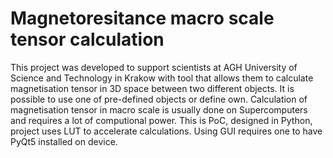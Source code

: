 # Magnetoresitance macro scale tensor calculation

This project was developed to support scientists at AGH University of Science and Technology in Krakow with tool that allows them to calculate magnetisation tensor in 3D space between two different objects. It is possible to use one of pre-defined objects or define own. Calculation of magnetisation tensor in macro scale is usually done on Supercomputers and requires a lot of computional power. This is PoC, designed in Python, project uses LUT to accelerate calculations. Using GUI requires one to have PyQt5 installed on device.

